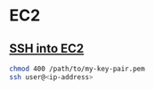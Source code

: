# EC2

## [SSH into EC2](https://docs.aws.amazon.com/AWSEC2/latest/UserGuide/AccessingInstancesLinux.html)

```bash
chmod 400 /path/to/my-key-pair.pem
ssh user@<ip-address>
```



